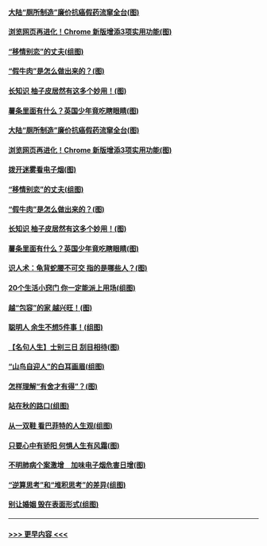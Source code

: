 #### [大陆“厕所制造”廉价抗癌假药流窜全台(图)](../pages/p8/907723.md?t=09180911) 
#### [浏览网页再进化！Chrome 新版增添3项实用功能(图)](../pages/p8/907714.md?t=09180911) 
#### [“移情别恋”的丈夫(组图)](../pages/p8/907644.md?t=09180911) 
#### [“假牛肉”是怎么做出来的？(图)](../pages/p8/907668.md?t=09180911) 
#### [长知识 柚子皮居然有这多个妙用！(图)](../pages/p8/907425.md?t=09180911) 
#### [薯条里面有什么？英国少年竟吃瞎眼睛(图)](../pages/p8/907381.md?t=09180911) 
#### [大陆“厕所制造”廉价抗癌假药流窜全台(图)](../pages/p8/907723.md?t=09180911) 
#### [浏览网页再进化！Chrome 新版增添3项实用功能(图)](../pages/p8/907714.md?t=09180911) 
#### [拨开迷雾看电子烟(图)](../pages/p8/907427.md?t=09180911) 
#### [“移情别恋”的丈夫(组图)](../pages/p8/907644.md?t=09180911) 
#### [“假牛肉”是怎么做出来的？(图)](../pages/p8/907668.md?t=09180911) 
#### [长知识 柚子皮居然有这多个妙用！(图)](../pages/p8/907425.md?t=09180911) 
#### [薯条里面有什么？英国少年竟吃瞎眼睛(图)](../pages/p8/907381.md?t=09180911) 
#### [识人术：龟背蛇腰不可交 指的是哪些人？(图)](../pages/p8/907503.md?t=09180911) 
#### [20个生活小窍门 你一定能派上用场(组图)](../pages/p8/907510.md?t=09180911) 
#### [越“包容”的家 越兴旺！(图)](../pages/p8/907328.md?t=09180911) 
#### [聪明人 余生不想5件事！(组图)](../pages/p8/907364.md?t=09180911) 
#### [【名句人生】士别三日 刮目相待(图)](../pages/p8/906988.md?t=09180911) 
#### [“山鸟自迎人”的白耳画眉(组图)](../pages/p8/907332.md?t=09180911) 
#### [怎样理解“有舍才有得”？(图)](../pages/p8/906872.md?t=09180911) 
#### [站在秋的路口(组图)](../pages/p8/906914.md?t=09180911) 
#### [从一双鞋 看巴菲特的人生观(组图)](../pages/p8/907311.md?t=09180911) 
#### [只要心中有骄阳 何惧人生有风霜(图)](../pages/p8/907320.md?t=09180911) 
#### [不明肺病个案激增　加味电子烟危害日增(图)](../pages/p8/907307.md?t=09180911) 
#### [“逆算思考”和“堆积思考”的差异(组图)](../pages/p8/907229.md?t=09180911) 
#### [别让婚姻 毁在表面形式(组图)](../pages/p8/907118.md?t=09180911) 

----
#### [ >>> 更早内容 <<< ](../indexes/p8-earlier.md)
